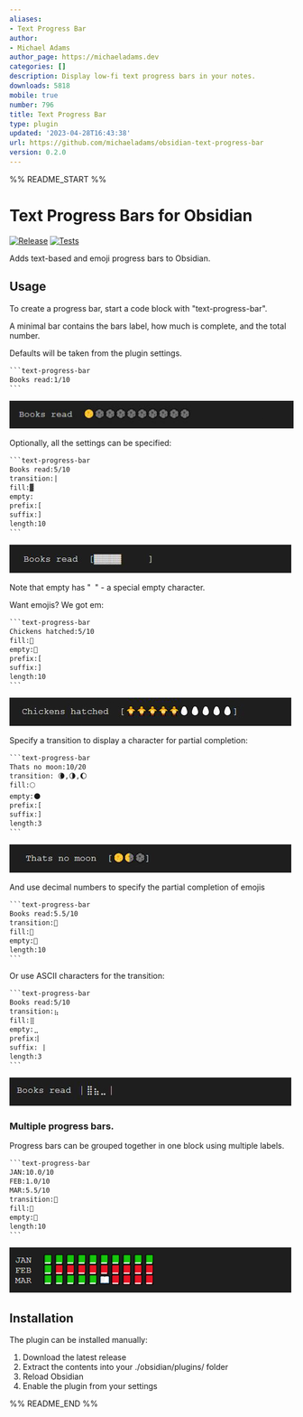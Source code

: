 ```yaml
---
aliases:
- Text Progress Bar
author:
- Michael Adams
author_page: https://michaeladams.dev
categories: []
description: Display low-fi text progress bars in your notes.
downloads: 5818
mobile: true
number: 796
title: Text Progress Bar
type: plugin
updated: '2023-04-28T16:43:38'
url: https://github.com/michaeladams/obsidian-text-progress-bar
version: 0.2.0
---
```


%% README_START %%

# Text Progress Bars for Obsidian

[![Release](https://img.shields.io/github/v/release/michaeladams/obsidian-text-progress-bar?display_name=tag)](https://github.com/michaeladams/obsidian-text-progress-bar/releases/latest)
[![Tests](https://github.com/michaeladams/obsidian-text-progress-bar/actions/workflows/test.yml/badge.svg)](https://github.com/michaeladams/obsidian-text-progress-bar/actions/workflows/test.yml)

Adds text-based and emoji progress bars to Obsidian.

## Usage

To create a progress bar, start a code block with "text-progress-bar".

A minimal bar contains the bars label, how much is complete, and the total number.

Defaults will be taken from the plugin settings.

~~~
```text-progress-bar
Books read:1/10
```
~~~

![Default example](https://raw.githubusercontent.com/michaeladams/obsidian-text-progress-bar/HEAD/images/example-default.jpg)

Optionally, all the settings can be specified:

~~~
```text-progress-bar
Books read:5/10
transition:|
fill:▓
empty: 
prefix:[
suffix:]
length:10
```
~~~

![Default example](https://raw.githubusercontent.com/michaeladams/obsidian-text-progress-bar/HEAD/images/example-all-settings.jpg)

Note that empty has "` `" - a special empty character.

Want emojis?  We got em:

~~~
```text-progress-bar
Chickens hatched:5/10
fill:🐥
empty:🥚
prefix:[
suffix:]
length:10
```
~~~

![Default example](https://raw.githubusercontent.com/michaeladams/obsidian-text-progress-bar/HEAD/images/example-emoji.jpg)

Specify a transition to display a character for partial completion:

~~~
```text-progress-bar
Thats no moon:10/20
transition: 🌘,🌗,🌔
fill:🌕
empty:🌑
prefix:[
suffix:]
length:3
```
~~~

![Default example](https://raw.githubusercontent.com/michaeladams/obsidian-text-progress-bar/HEAD/images/example-transition-emoji.jpg)

And use decimal numbers to specify the partial completion of emojis

~~~
```text-progress-bar
Books read:5.5/10
transition:📖
fill:📗
empty:📕
length:10
```
~~~

Or use ASCII characters for the transition:
~~~
```text-progress-bar
Books read:5/10
transition:⣦
fill:⣿
empty:⣀
prefix:⎸
suffix:⎹
length:3
```
~~~

![ASCII Transition](https://raw.githubusercontent.com/michaeladams/obsidian-text-progress-bar/HEAD/images/example-transition-ascii.jpg)

### Multiple progress bars.

Progress bars can be grouped together in one block using multiple labels.
~~~
```text-progress-bar
JAN:10.0/10
FEB:1.0/10
MAR:5.5/10
transition:📖
fill:📗
empty:📕
length:10
```
~~~

![Grouped progress](https://raw.githubusercontent.com/michaeladams/obsidian-text-progress-bar/HEAD/images/example-multiple.png)

## Installation

The plugin can be installed manually:

1. Download the latest release
2. Extract the contents into your ./obsidian/plugins/ folder
3. Reload Obsidian
4. Enable the plugin from your settings


%% README_END %%